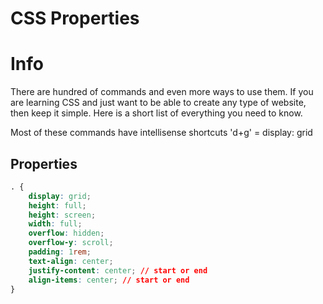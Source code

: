 # CSS Properties

# Info

There are hundred of commands and even more ways to use them.
If you are learning CSS and just want to be able to create any type of website, 
then keep it simple.
Here is a short list of everything you need to know.

Most of these commands have intellisense shortcuts 'd+g' = display: grid

## Properties

```css
. {
    display: grid;
    height: full;
    height: screen;
    width: full;
    overflow: hidden;
    overflow-y: scroll;
    padding: 1rem;
    text-align: center;
    justify-content: center; // start or end
    align-items: center; // start or end
}
```